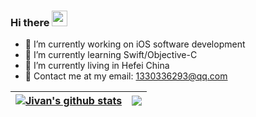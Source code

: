 ### Hi there <img src="https://media.giphy.com/media/hvRJCLFzcasrR4ia7z/giphy.gif" width="25px">

- 💼 I’m currently working on iOS software development
- 📖 I’m currently learning Swift/Objective-C
- 🏢 I’m currently living in Hefei China
- 📮 Contact me at my email: 1330336293@qq.com

| <a href="https://github.com/JivanHuang/github-readme-stats"><img align="center" src="https://github-readme-stats.vercel.app/api?username=JivanHuang&show_icons=true&include_all_commits=true&theme=default&hide_border=true" alt="Jivan's github stats" /></a> | <a href="https://github.com/JivanHuang/github-readme-stats"><img align="center" src="https://github-readme-stats.vercel.app/api/top-langs/?username=JivanHuang&layout=compact&theme=default&hide_border=true&hide=ruby,shell" /></a> |
| ------------- | ------------- |
